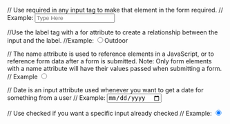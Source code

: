 // Use required in any input tag to make that element in the form required.
// Example: <input type="text" placeholder="Type Here" required>

//Use the label tag with a for attribute to create a relationship between the input and the label.
//Example: <label for="outdoor"><input type="radio" name="indoor-outdoor" id="outdoor">Outdoor</label>

// The name attribute is used to reference elements in a JavaScript, or to reference form data after a form is submitted. Note: Only form elements with a name attribute will have their values passed when submitting a form.
// Example <input type="radio" name="indoor-outdoor" id="outdoor">

// Date is an input attribute used whenever you want to get a date for something from a user
// Example: <input type="date" name="date" id="getdate"> 

// Use checked if you want a specific input already checked
// Example: <input type="radio" name="male" checked> 
